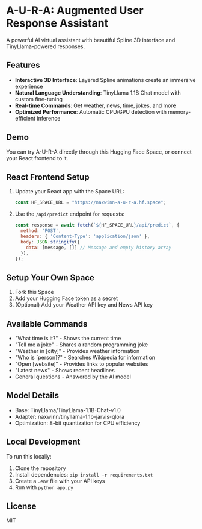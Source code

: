 # A-U-R-A: Augmented User Response Assistant

A powerful AI virtual assistant with beautiful Spline 3D interface and TinyLlama-powered responses.

## Features

- **Interactive 3D Interface**: Layered Spline animations create an immersive experience
- **Natural Language Understanding**: TinyLlama 1.1B Chat model with custom fine-tuning
- **Real-time Commands**: Get weather, news, time, jokes, and more
- **Optimized Performance**: Automatic CPU/GPU detection with memory-efficient inference

## Demo

You can try A-U-R-A directly through this Hugging Face Space, or connect your React frontend to it.

## React Frontend Setup

1. Update your React app with the Space URL:
   ```javascript
   const HF_SPACE_URL = "https://naxwinn-a-u-r-a.hf.space";
   ```

2. Use the `/api/predict` endpoint for requests:
   ```javascript
   const response = await fetch(`${HF_SPACE_URL}/api/predict`, {
     method: 'POST',
     headers: { 'Content-Type': 'application/json' },
     body: JSON.stringify({ 
       data: [message, []] // Message and empty history array
     }),
   });
   ```

## Setup Your Own Space

1. Fork this Space
2. Add your Hugging Face token as a secret
3. (Optional) Add your Weather API key and News API key

## Available Commands

- "What time is it?" - Shows the current time
- "Tell me a joke" - Shares a random programming joke 
- "Weather in [city]" - Provides weather information 
- "Who is [person]?" - Searches Wikipedia for information
- "Open [website]" - Provides links to popular websites
- "Latest news" - Shows recent headlines
- General questions - Answered by the AI model

## Model Details

- Base: TinyLlama/TinyLlama-1.1B-Chat-v1.0
- Adapter: naxwinn/tinyllama-1.1b-jarvis-qlora
- Optimization: 8-bit quantization for CPU efficiency

## Local Development

To run this locally:

1. Clone the repository
2. Install dependencies: `pip install -r requirements.txt`
3. Create a `.env` file with your API keys
4. Run with `python app.py`

## License

MIT 